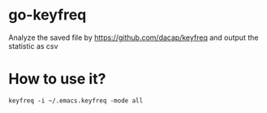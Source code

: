 # go-keyfreq

Analyze the saved file by https://github.com/dacap/keyfreq and output the statistic as csv

How to use it?
==============

    keyfreq -i ~/.emacs.keyfreq -mode all
